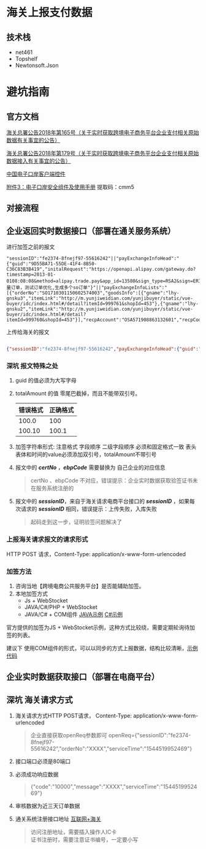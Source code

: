 # 海关上报支付数据

## 技术栈

- net461
- Topshelf
- Newtonsoft.Json

# 避坑指南

## 官方文档

[海关总署公告2018年第165号（关于实时获取跨境电子商务平台企业支付相关原始数据有关事宜的公告）](http://www.customs.gov.cn/customs/302249/302266/302269/2087562/index.html) 

[海关总署公告2018年第179号（关于实时获取跨境电子商务平台企业支付相关原始数据接入有关事宜的公告）](http://www.customs.gov.cn/customs/302249/302266/302269/2125253/index.html)

[中国电子口岸客户端控件](http://patchdownload.chinaport.gov.cn/EportClient/EportClientSetup_V1.5.5.exe)

[附件3：电子口岸安全组件及使用手册](https://pan.baidu.com/s/1zNa42LDPdDHLJceNodZVQw)  提取码：cmm5

## 对接流程



## 企业返回实时数据接口（部署在通关服务系统）

进行加签之前的报文  

``` text
"sessionID":"fe2374-8fnejf97-55616242"||"payExchangeInfoHead":"{"guid":"9D55BA71-55DE-41F4-8B50-C36C83B3B419","initalRequest":"https://openapi.alipay.com/gateway.do?timestamp=2013-01-0108:08:08&method=alipay.trade.pay&app_id=13580&sign_type=RSA2&sign=ERITJKEIJKJHKKKKKKKHJEREEEEEEEEEEE&version=1.0&charset=GBK","initalResponse":"ok","ebpCode":"3301963K69","payCode":"312226T001","payTransactionId":"2018121222001354081010726129","totalAmount":100,"currency":"142","verDept":"3","payType":"1","tradingTime":"20181212041803","note":"批量订单，测试订单优化,生成多个so订单"}"||"payExchangeInfoLists":"[{"orderNo":"SO1710301150602574003","goodsInfo":[{"gname":"lhy-gnsku3","itemLink":"http://m.yunjiweidian.com/yunjibuyer/static/vue-buyer/idc/index.html#/detail?itemId=999761&shopId=453"},{"gname":"lhy-gnsku2","itemLink":"http://m.yunjiweidian.com/yunjibuyer/static/vue-buyer/idc/index.html#/detail?itemId=999760&shopId=453"}],"recpAccount":"OSA571908863132601","recpCode":"","recpName":"YUNJIHONGKONGLIMITED"}]"||"serviceTime":"1544519952469"
```


上传给海关的报文
``` json

{"sessionID":"fe2374-8fnejf97-55616242","payExchangeInfoHead":{"guid":"9D55BA71-55DE-41F4-8B50-C36C83B3B419","initalRequest":"https://openapi.alipay.com/gateway.do?timestamp=2013-01-0108:08:08&method=alipay.trade.pay&app_id=13580&sign_type=RSA2&sign=ERITJKEIJKJHKKKKKKKHJEREEEEEEEEEEE&version=1.0&charset=GBK","initalResponse":"ok","ebpCode":"3301963K69","payCode":"312226T001","payTransactionId":"2018121222001354081010726129","totalAmount":100,"currency":"142","verDept":"3","payType":"1","tradingTime":"20181212041803","note":"批量订单，测试订单优化,生成多个so订单"},"payExchangeInfoLists":[{"orderNo":"SO1710301150602574003","goodsInfo":[{"gname":"lhy-gnsku3","itemLink":"http://m.yunjiweidian.com/yunjibuyer/static/vue-buyer/idc/index.html#/detail?itemId=999761&shopId=453"},{"gname":"lhy-gnsku2","itemLink":"http://m.yunjiweidian.com/yunjibuyer/static/vue-buyer/idc/index.html#/detail?itemId=999760&shopId=453"}],"recpAccount":"OSA571908863132601","recpCode":"","recpName":"YUNJIHONGKONGLIMITED"}],"serviceTime":"1544519952469","certNo":"01010000000019f1","signValue":"J1shnr986MzgvwOBIMD0QMpkTTTARsGgwM9RkRAAmZOWA1ZAi8KNR+h5WtqXy6qdiW9KTfLyx9kgseWX/udghOOMVJrYlGelhwg26L7bq5gj72AU40zXq69bNoOgH/ccSQzHFRvbGug2gJ4Pv8dSNVVY8rFzX+8AMNnHTdIWo74="}

```

### 深坑 报文特殊之处

1. guid 的值必须为大写字母

2. totalAmount 的值 零尾巴截掉，而且不能带双引号。

    错误格式 | 正确格式
    --------|----------
    100.0   | 100
    100.10  | 100.1

3. 加签字符串形式:  注意格式 字段顺序 二级字段顺序 必须和固定格式一致 表头表体和时间的value必须添加双引号，totalAmount不带引号  

4. 报文中的 ***certNo*** ，***ebpCode*** 需要替换为 自己企业的对应信息

    > certNo 、ebpCode 不对应，错误提示：企业实时数据获取验签证书未在服务系统注册的

5. 报文中的 ***sessionID***，来自于海关请求电商平台接口的 ***sessionID*** ，如果每次请求的 ***sessionID*** 相同，错误提示：上传失败，入库失败  
    > 起码走到这一步，证明验签问题解决了

### 上报海关请求报文的请求形式 
HTTP POST 请求，Content-Type: application/x-www-form-urlencoded


### 加签方法

1. 咨询当地【跨境电商公共服务平台】是否能辅助加签。
2. 本地加签方式  
    - Js + WebStocket 
    - JAVA/C#/PHP + WebStocket
    - JAVA/C# + COM组件  [JAVA示例](https://blog.csdn.net/qq_28024699/article/details/85099953)  [C#示例](https://github.com/CooperLiu/CustomsReport/blob/master/src/Boss.Scm.CustomsReportHost/SDK/SignSdkApi.cs#L34)

官方提供的加签为JS + WebStocket示例，这种方式比较绕，需要定期轮询待加签的列表。

建议下 使用COM组件的形式，可以以同步的方式上报数据，结构比较清晰，[示例代码](https://github.com/CooperLiu/CustomsReport/blob/master/src/Boss.Scm.CustomsReportHost/SDK/SignSdkApi.cs#L34)
## 企业实时数据获取接口（部署在电商平台）

## 深坑 海关请求方式

1. 海关请求方式HTTP POST请求， Content-Type: application/x-www-form-urlencoded
    > 企业直接获取openReq参数即可 openReq={"sessionID":"fe2374-8fnejf97-55616242","orderNo":"XXXX","serviceTime":"1544519952469"}

2. 接口端口必须是80端口

3. 必须成功响应数据

    > {"code":"10000","message":"XXXX","serviceTime":"1544519952469"}

4. 审核数据为近三天订单数据

5. 通关系统注册接口地址 [互联网+海关](http://customs.chinaport.gov.cn/deskcus/cus/deskIndex?menu_id=cebimp&ticket=ST-832543-KHmT5D0pdNQiIbkZAePE-cas#)
    > 访问注册地址，需要插入操作人IC卡   
    > 证书注册时，需要注意证书编号，一定要小写


